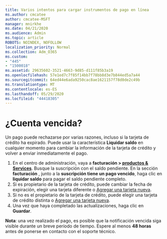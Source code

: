 ```yaml
---
title: Varios intentos para cargar instrumentos de pago en línea
ms.author: cmcatee
author: cmcatee-MSFT
manager: mnirkhe
ms.date: 04/21/2020
ms.audience: Admin
ms.topic: article
ROBOTS: NOINDEX, NOFOLLOW
localization_priority: Normal
ms.collection: Adm_O365
ms.custom:
- "445"
- "1500018"
ms.assetid: 29635602-3521-4663-9d85-d111f85b3a19
ms.openlocfilehash: 57e1ed7c7f85f14bb7f78bb8d3e7b844ed5a7a44
ms.sourcegitcommit: 64ed44e6ada9250cac8ae1621157f78d0de2c49b
ms.translationtype: MT
ms.contentlocale: es-ES
ms.lasthandoff: 05/29/2020
ms.locfileid: "44418305"
---
```

# <a name="past-due-account"></a>¿Cuenta vencida?

Un pago puede rechazarse por varias razones, incluso si la tarjeta de crédito ha expirado. Puede usar la característica **Liquidar saldo** en cualquier momento para cambiar la información de la tarjeta de crédito y volver a enviar inmediatamente el pago.

1. En el centro de administración, vaya a **facturación > [productos & Services](https://go.microsoft.com/fwlink/p/?linkid=842054)**.
Busque la suscripción con el saldo pendiente. En la sección **facturación** , junto a la **suscripción tiene un pago vencido**, haga clic en **liquidar saldo** para pagar el saldo pendiente completo.
2. Si es propietario de la tarjeta de crédito, puede cambiar la fecha de expiración, elegir una tarjeta diferente o [Agregar una tarjeta nueva](https://docs.microsoft.com/microsoft-365/commerce/billing-and-payments/manage-payment-methods?view=o365-worldwide).
3. Si no es el propietario de la tarjeta de crédito, puede elegir una tarjeta de crédito distinta o [Agregar una tarjeta nueva](https://docs.microsoft.com/microsoft-365/commerce/billing-and-payments/manage-payment-methods?view=o365-worldwide).
4. Una vez que haya completado las actualizaciones, haga clic en **Guardar**.

**Nota**: una vez realizado el pago, es posible que la notificación vencida siga visible durante un breve período de tiempo. Espere al menos **48 horas** antes de ponerse en contacto con el soporte técnico.
